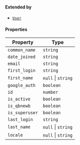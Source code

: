 #### Extended by

* [`User`](User.md)

#### Properties

| Property                                 | Type               |
| ---------------------------------------- | ------------------ |
| <a id="common_name"></a> `common_name`   | `string`           |
| <a id="date_joined"></a> `date_joined`   | `string`           |
| <a id="email"></a> `email`               | `string`           |
| <a id="first_login"></a> `first_login`   | `string`           |
| <a id="first_name"></a> `first_name`     | `null` \| `string` |
| <a id="google_auth"></a> `google_auth`   | `boolean`          |
| <a id="id"></a> `id`                     | `number`           |
| <a id="is_active"></a> `is_active`       | `boolean`          |
| <a id="is_qbnewb"></a> `is_qbnewb`       | `boolean`          |
| <a id="is_superuser"></a> `is_superuser` | `boolean`          |
| <a id="last_login"></a> `last_login`     | `string`           |
| <a id="last_name"></a> `last_name`       | `null` \| `string` |
| <a id="locale"></a> `locale`             | `null` \| `string` |

